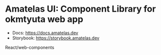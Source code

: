 # Amatelas UI: Component Library for okmtyuta web app

- Docs: https://docs.amatelas.dev
- Storybook: https://storybook.amatelas.dev

React/web-components

